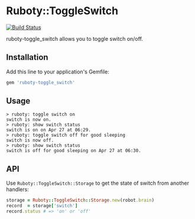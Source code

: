 # Ruboty::ToggleSwitch

[![Build Status](https://travis-ci.org/takai/ruboty-toggle_switch.svg?branch=master)](https://travis-ci.org/takai/ruboty-toggle_switch)

ruboty-toggle_switch allows you to toggle switch on/off.

## Installation

Add this line to your application's Gemfile:

```ruby
gem 'ruboty-toggle_switch'
```

## Usage

```
> ruboty: toggle switch on
switch is now on.
> ruboty: show switch status
switch is on on Apr 27 at 06:29.
> ruboty: toggle switch off for good sleeping
switch is now off.
> ruboty: show switch status
switch is off for good sleeping on Apr 27 at 06:30.
```

## API

Use `Ruboty::ToggleSwitch::Storage` to get the state of switch from another handlers:

```ruby
storage = Ruboty::ToggleSwitch::Storage.new(robot.brain)
record  = storage['switch']
record.status # => 'on' or 'off'
```
